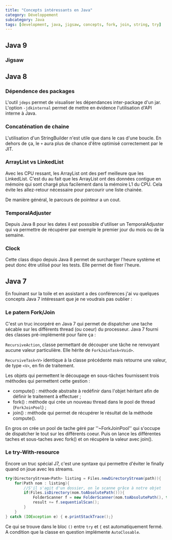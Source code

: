 ```yaml
---
title: "Concepts intéressants en Java"
category: Développement
subcategory: Java
tags: [development, java, jigsaw, concepts, fork, join, string, try]
---
```

## Java 9
### Jigsaw


## Java 8
### Dépendence des packages
L'outil `jdeps` permet de visualiser les dépendances inter-package d'un jar.
L'option `-jdkinternal` permet de mettre en évidence l'utilisation d'API interne à Java.

### Concaténation de chaine
L'utilisation d'un StringBuilder n'est utile que dans le cas d'une boucle. En dehors de ça, le `+` aura plus de chance d'être optimisé correctement par le JIT.

### ArrayList vs LinkedList
Avec les CPU ressant, les ArrayList ont des perf meilleure que les LinkedList. C'est du au fait que les ArrayList ont des données contigue en mémoire qui
sont chargé plus facilement dans la mémoire L1 du CPU. Cela évite les allez-retour nécessaire pour parcourir une liste chainée.

De manière général, le parcours de pointeur a un cout.

### TemporalAdjuster
Depuis Java 8 pour les dates il est posssible d'utiliser un TemporalAdjuster qui va permettre de récupérer par exemple le premier jour du mois ou de la semaine.

### Clock
Cette class dispo depuis Java 8 permet de surcharger l'heure système et peut donc être utilisé pour les tests. Elle permet de fixer l'heure.

## Java 7
En fouinant sur la toile et en assistant a des conférences j'ai vu quelques concepts Java 7 intéressant que je ne
voudrais pas oublier :

### Le patern Fork/Join
C'est un truc incorpéré en Java 7 qui permet de dispatcher une tache sécable sur les différents thread (ou coeur) du
processeur. Java 7 fourni des classes pré-implémenté pour faire ça :

`RecursiveAction`, classe permettant de découper une tâche ne renvoyant aucune valeur particulière.
Elle hérite de `ForkJoinTask<Void>`.

`RecursiveTask<V>` identique à la classe précédente mais retourne une valeur, de type `<V>`, en fin de traitement.

Les objets qui permettent le découpage en sous-tâches fournissent trois méthodes qui permettent cette gestion :

 * compute() : méthode abstraite à redéfinir dans l'objet héritant afin de définir le traitement à effectuer ;
 * fork() : méthode qui crée un nouveau thread dans le pool de thread (`ForkJoinPool`) ;
 * join() : méthode qui permet de récupérer le résultat de la méthode compute().

En gros on crée un pool de tache géré par ''~ForkJoinPool'' qui s'occupe de dispatcher le tout sur les différents coeur.
Puis on lance les différentes taches et sous-taches avec fork() et on récupère la valeur avec join().

### Le try-With-resource
Encore un truc spécial J7, c'est une syntaxe qui permettre d'éviter le finally quand on joue avec les streams.

``` java
try(DirectoryStream<Path> listing = Files.newDirectoryStream(path)){			
	for(Path nom : listing){
		//S'il s'agit d'un dossier, on le scanne grâce à notre objet
		if(Files.isDirectory(nom.toAbsolutePath())){
			FolderScanner f = new FolderScanner(nom.toAbsolutePath(), this.filter);
			result += f.sequentialScan();
		}
	}
} catch (IOException e) { e.printStackTrace();}
```

Ce qui se trouve dans le bloc `()` entre `try` et `{` est automatiquement fermé. A condition que la classe en question
implémente `AutoClosable`.

<!-- --- tags: java -->
